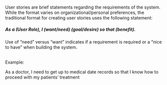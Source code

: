 User stories are brief statements regarding the requirements of the system. While the format varies on organizational/personal preferences, the traditional format for creating user stories uses the following statement:

##### As a (User Role), I (want/need) (goal/desire) so that (benefit).

Use of “need” versus “want” indicates if a requirement is required or a “nice to have” when building the system.

<br>
Example:

As a doctor, I need to get up to medical date records so that I know how to proceed with my patients’ treatment
